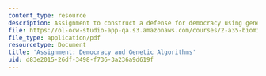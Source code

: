 ```yaml
---
content_type: resource
description: Assignment to construct a defense for democracy using genetic algorithms.
file: https://ol-ocw-studio-app-qa.s3.amazonaws.com/courses/2-a35-biomimetic-principles-and-design-fall-2013/d83e201526df3498f7363a236a9d619f_MIT2_A35F13_assignment_8.pdf
file_type: application/pdf
resourcetype: Document
title: 'Assignment: Democracy and Genetic Algorithms'
uid: d83e2015-26df-3498-f736-3a236a9d619f
---
```


